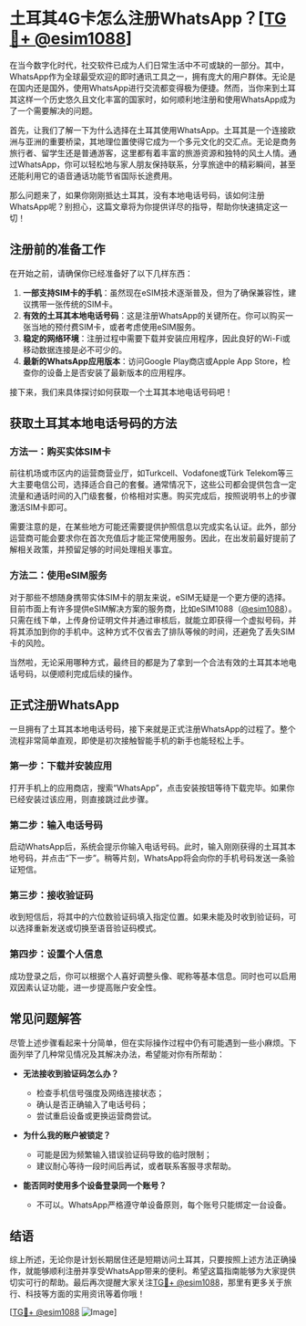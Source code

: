 # 土耳其4G卡怎么注册WhatsApp？[[TG💪+ @esim1088](https://t.me/s/esim1088)]

在当今数字化时代，社交软件已成为人们日常生活中不可或缺的一部分。其中，WhatsApp作为全球最受欢迎的即时通讯工具之一，拥有庞大的用户群体。无论是在国内还是国外，使用WhatsApp进行交流都变得极为便捷。然而，当你来到土耳其这样一个历史悠久且文化丰富的国家时，如何顺利地注册和使用WhatsApp成为了一个需要解决的问题。

首先，让我们了解一下为什么选择在土耳其使用WhatsApp。土耳其是一个连接欧洲与亚洲的重要桥梁，其地理位置使得它成为一个多元文化的交汇点。无论是商务旅行者、留学生还是普通游客，这里都有着丰富的旅游资源和独特的风土人情。通过WhatsApp，你可以轻松地与家人朋友保持联系，分享旅途中的精彩瞬间，甚至还能利用它的语音通话功能节省国际长途费用。

那么问题来了，如果你刚刚抵达土耳其，没有本地电话号码，该如何注册WhatsApp呢？别担心，这篇文章将为你提供详尽的指导，帮助你快速搞定这一切！

## 注册前的准备工作

在开始之前，请确保你已经准备好了以下几样东西：

1. **一部支持SIM卡的手机**：虽然现在eSIM技术逐渐普及，但为了确保兼容性，建议携带一张传统的SIM卡。
2. **有效的土耳其本地电话号码**：这是注册WhatsApp的关键所在。你可以购买一张当地的预付费SIM卡，或者考虑使用eSIM服务。
3. **稳定的网络环境**：注册过程中需要下载并安装应用程序，因此良好的Wi-Fi或移动数据连接是必不可少的。
4. **最新的WhatsApp应用版本**：访问Google Play商店或Apple App Store，检查你的设备上是否安装了最新版本的应用程序。

接下来，我们来具体探讨如何获取一个土耳其本地电话号码吧！

## 获取土耳其本地电话号码的方法

### 方法一：购买实体SIM卡

前往机场或市区内的运营商营业厅，如Turkcell、Vodafone或Türk Telekom等三大主要电信公司，选择适合自己的套餐。通常情况下，这些公司都会提供包含一定流量和通话时间的入门级套餐，价格相对实惠。购买完成后，按照说明书上的步骤激活SIM卡即可。

需要注意的是，在某些地方可能还需要提供护照信息以完成实名认证。此外，部分运营商可能会要求你在首次充值后才能正常使用服务。因此，在出发前最好提前了解相关政策，并预留足够的时间处理相关事宜。

### 方法二：使用eSIM服务

对于那些不想随身携带实体SIM卡的朋友来说，eSIM无疑是一个更方便的选择。目前市面上有许多提供eSIM解决方案的服务商，比如eSIM1088（[@esim1088](https://t.me/s/esim1088)）。只需在线下单，上传身份证明文件并通过审核后，就能立即获得一个虚拟号码，并将其添加到你的手机中。这种方式不仅省去了排队等候的时间，还避免了丢失SIM卡的风险。

当然啦，无论采用哪种方式，最终目的都是为了拿到一个合法有效的土耳其本地电话号码，以便顺利完成后续的操作。

## 正式注册WhatsApp

一旦拥有了土耳其本地电话号码，接下来就是正式注册WhatsApp的过程了。整个流程非常简单直观，即使是初次接触智能手机的新手也能轻松上手。

### 第一步：下载并安装应用

打开手机上的应用商店，搜索“WhatsApp”，点击安装按钮等待下载完毕。如果你已经安装过该应用，则直接跳过此步骤。

### 第二步：输入电话号码

启动WhatsApp后，系统会提示你输入电话号码。此时，输入刚刚获得的土耳其本地号码，并点击“下一步”。稍等片刻，WhatsApp将会向你的手机号码发送一条验证短信。

### 第三步：接收验证码

收到短信后，将其中的六位数验证码填入指定位置。如果未能及时收到验证码，可以选择重新发送或切换至语音验证码模式。

### 第四步：设置个人信息

成功登录之后，你可以根据个人喜好调整头像、昵称等基本信息。同时也可以启用双因素认证功能，进一步提高账户安全性。

## 常见问题解答

尽管上述步骤看起来十分简单，但在实际操作过程中仍有可能遇到一些小麻烦。下面列举了几种常见情况及其解决办法，希望能对你有所帮助：

- **无法接收到验证码怎么办？**
  - 检查手机信号强度及网络连接状态；
  - 确认是否正确输入了电话号码；
  - 尝试重启设备或更换运营商尝试。

- **为什么我的账户被锁定？**
  - 可能是因为频繁输入错误验证码导致的临时限制；
  - 建议耐心等待一段时间后再试，或者联系客服寻求帮助。

- **能否同时使用多个设备登录同一个账号？**
  - 不可以。WhatsApp严格遵守单设备原则，每个账号只能绑定一台设备。

## 结语

综上所述，无论你是计划长期居住还是短期访问土耳其，只要按照上述方法正确操作，就能够顺利注册并享受WhatsApp带来的便利。希望这篇指南能够为大家提供切实可行的帮助。最后再次提醒大家关注[TG💪+ @esim1088](https://t.me/s/esim1088)，那里有更多关于旅行、科技等方面的实用资讯等着你哦！

[[TG💪+ @esim1088](https://t.me/s/esim1088) ![Image](https://i.postimg.cc/4NQfJmqS/Snipaste-2025-05-13-00-14-12.png)]